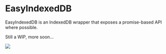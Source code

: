 # EasyIndexedDB

EasyIndexedDB is an IndexedDB wrapper that exposes a promise-based API where possible.

Still a WIP, more soon...

![](https://d3oi6fmp1dfbdb.cloudfront.net/g.gif?repo=ebryn/bugzilla-node)